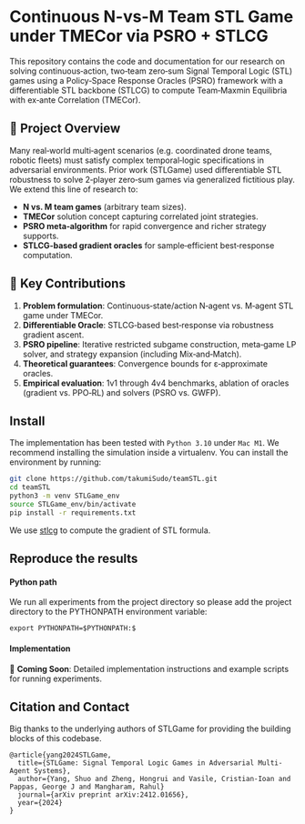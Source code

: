 # Continuous N-vs-M Team STL Game under TMECor via PSRO + STLCG

This repository contains the code and documentation for our research on solving continuous‐action, two‐team zero‐sum Signal Temporal Logic (STL) games using a Policy‐Space Response Oracles (PSRO) framework with a differentiable STL backbone (STLCG) to compute Team‐Maxmin Equilibria with ex‐ante Correlation (TMECor).

## 📄 Project Overview

Many real‐world multi‐agent scenarios (e.g. coordinated drone teams, robotic fleets) must satisfy complex temporal‐logic specifications in adversarial environments. Prior work (STLGame) used differentiable STL robustness to solve 2‐player zero‐sum games via generalized fictitious play. We extend this line of research to:
- **N vs. M team games** (arbitrary team sizes).  
- **TMECor** solution concept capturing correlated joint strategies.  
- **PSRO meta‐algorithm** for rapid convergence and richer strategy supports.  
- **STLCG‐based gradient oracles** for sample‐efficient best‐response computation.

## 🚀 Key Contributions

1. **Problem formulation**: Continuous‐state/action N‐agent vs. M‐agent STL game under TMECor.  
2. **Differentiable Oracle**: STLCG‐based best‐response via robustness gradient ascent.  
3. **PSRO pipeline**: Iterative restricted subgame construction, meta‐game LP solver, and strategy expansion (including Mix‐and‐Match).  
4. **Theoretical guarantees**: Convergence bounds for ε‐approximate oracles.  
5. **Empirical evaluation**: 1v1 through 4v4 benchmarks, ablation of oracles (gradient vs. PPO‐RL) and solvers (PSRO vs. GWFP).

## Install
The implementation has been tested with `Python 3.10` under `Mac M1`. We recommend installing the simulation inside a virtualenv. You can install the environment by running:

```bash
git clone https://github.com/takumiSudo/teamSTL.git
cd teamSTL
python3 -m venv STLGame_env
source STLGame_env/bin/activate
pip install -r requirements.txt
```
We use [stlcg](https://github.com/StanfordASL/stlcg) to compute the gradient of STL formula.

## Reproduce the results

#### Python path
We run all experiments from the project directory so please add the project directory to the PYTHONPATH environment variable:
```
export PYTHONPATH=$PYTHONPATH:$
```

#### Implementation
🚧 **Coming Soon**: Detailed implementation instructions and example scripts for running experiments. 

## Citation and Contact
Big thanks to the underlying authors of STLGame for providing the building blocks of this codebase.

```
@article{yang2024STLGame,
  title={STLGame: Signal Temporal Logic Games in Adversarial Multi-Agent Systems},
  author={Yang, Shuo and Zheng, Hongrui and Vasile, Cristian-Ioan and Pappas, George J and Mangharam, Rahul}
  journal={arXiv preprint arXiv:2412.01656},
  year={2024}
}
```


